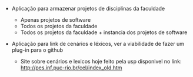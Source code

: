 - Aplicação para armazenar projetos de disciplinas da faculdade
  *  Apenas projetos de software
  *  Todos os projetos da faculdade
  *  Todos os projetos da faculdade + instancia dos projetos de software

- Aplicação para link de cenários e léxicos, ver a viabilidade de fazer um plug-in para o github
  - Site sobre cenários e lexicos hoje feito pela usp disponivel no link: http://pes.inf.puc-rio.br/cel/index_old.htm

 